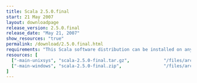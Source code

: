 ```yaml
---
title: Scala 2.5.0.final
start: 21 May 2007
layout: downloadpage
release_version: 2.5.0.final
release_date: "May 21, 2007"
show_resources: "true"
permalink: /download/2.5.0.final.html
requirements: "This Scala software distribution can be installed on any Unix-like or Windows system. It requires the Java runtime version 1.6 or later, which can be downloaded <a href='http://www.java.com/'>here</a>."
resources: [
  ["-main-unixsys", "scala-2.5.0-final.tar.gz",             "/files/archive/scala-2.5.0-final.tar.gz",                "Max OS X, Unix, Cygwin",  "12 MB"],
  ["-main-windows", "scala-2.5.0-final.zip",                "/files/archive/scala-2.5.0-final.zip",                   "Windows",                 "13 MB"]
]
---
```




